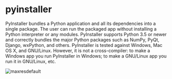 # pyinstaller
PyInstaller bundles a Python application and all its dependencies into a single package. The user can run the packaged app without installing a Python interpreter or any modules. PyInstaller supports Python 3.5 or newer and correctly bundles the major Python packages such as NumPy, PyQt, Django, wxPython, and others.
PyInstaller is tested against Windows, Mac OS X, and GNU/Linux. However, it is not a cross-compiler: to make a Windows app you run PyInstaller in Windows; to make a GNU/Linux app you run it in GNU/Linux, etc.

![maxresdefault](https://user-images.githubusercontent.com/68494604/94108026-2f2ac580-fe5c-11ea-9f3a-bff13deb9616.jpg)

